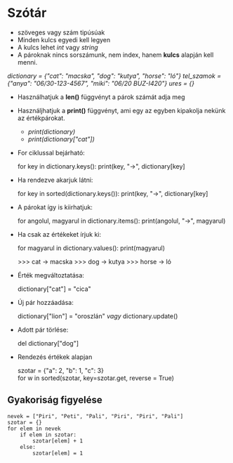 # Szótár

- szöveges vagy szám tipúsúak
- Minden kulcs egyedi kell legyen
- A kulcs lehet *int* vagy *string*
- A pároknak nincs sorszámunk, nem index, hanem **kulcs** alapján kell menni.

*dictionary = {"cat": "macska", "dog": "kutya", "horse": "ló"}*
*tel_szamok = {"anya": "06/30-123-4567", "miki": "06/20 BUZ-I420"}*
*ures = {}*

- Használhatjuk a **len()** függvényt a párok számát adja meg
- Használjhatjuk a **print()** függvényt, ami egy az egyben kipakolja nekünk az értékpárokat.
	- *print(dictionary)*
	- *print(dictionary["cat"])*
	

- For ciklussal bejárható:


	for key in dictionary.keys():
		print(key, "->", dictionary[key]

- Ha rendezve akarjuk látni:


	for key in sorted(dictionary.keys()):
		print(key, "->", dictionary[key]

- A párokat így is kiirhatjuk:


	for angolul, magyarul in dictionary.items():
		print(angolul, "->", magyarul)	

- Ha csak az értékeket írjuk ki:


	for magyarul in dictionary.values():
		print(magyarul)


	\>>> cat -> macska
	\>>> dog -> kutya
	\>>> horse -> ló

- Érték megváltoztatása:


	dictionary["cat"] = "cica"

- Új pár hozzáadása:


	dictionary["lion"] = "oroszlán"
	*vagy*
	dictionary.update()

- Adott pár törlése:


	del dictionary["dog"]

- Rendezés értékek alapjan


	szotar = {"a": 2, "b": 1, "c": 3}	
	for w in sorted(szotar, key=szotar.get, reverse = True)

## Gyakoriság figyelése


	nevek = ["Piri", "Peti", "Pali", "Piri", "Piri", "Pali"]
	szotar = {}
	for elem in nevek
		if elem in szotar:
			szotar[elem] + 1
		else:
			szotar[elem] = 1

